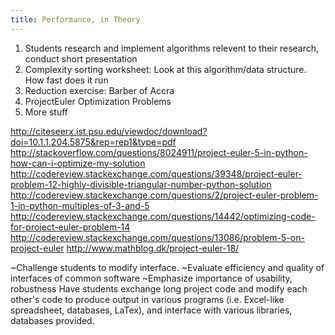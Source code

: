 ```yaml
---
title: Performance, in Theory
---
```


1. Students research and implement algorithms relevent to their research, conduct short presentation
2. Complexity sorting worksheet: Look at this algorithm/data structure.  How fast does it run
3. Reduction exercise: Barber of Accra
4. ProjectEuler Optimization Problems
5. More stuff

http://citeseerx.ist.psu.edu/viewdoc/download?doi=10.1.1.204.5875&rep=rep1&type=pdf
http://stackoverflow.com/questions/8024911/project-euler-5-in-python-how-can-i-optimize-my-solution
http://codereview.stackexchange.com/questions/39348/project-euler-problem-12-highly-divisible-triangular-number-python-solution
http://codereview.stackexchange.com/questions/2/project-euler-problem-1-in-python-multiples-of-3-and-5
http://codereview.stackexchange.com/questions/14442/optimizing-code-for-project-euler-problem-14
http://codereview.stackexchange.com/questions/13086/problem-5-on-project-euler
http://www.mathblog.dk/project-euler-18/



~Challenge students to modify interface.
~Evaluate efficiency and quality of interfaces of common software
~Emphasize importance of usability, robustness
Have students exchange long project code and modify each other's code to produce output in various programs (i.e. Excel-like spreadsheet, databases, LaTex), and interface with various libraries, databases provided.

